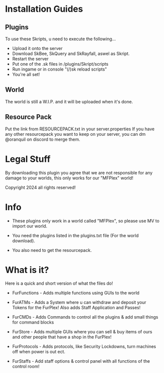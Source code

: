 Installation Guides
============================

Plugins
-------------
To use these Skripts, u need to execute the following...
- Upload it onto the server
- Download SkBee, SkQuery and SkRayfall, aswel as Skript.
- Restart the server
- Put one of the .sk files in /plugins/Skript/scripts
- Run ingame or in console "(/)sk reload scripts"
- You're all set!

World
-------------
The world is still a W.I.P. and it will be uploaded when it's done.

Resource Pack
-------------
Put the link from RESOURCEPACK.txt in your server.properties
If you have any other resourcepack you want to keep on your server, you can dm @oranquil on discord to merge them.

Legal Stuff
============================
By downloading this plugin you agree that we are not responsible for any damage to your worlds, this only works for our "MFPlex" world!

Copyright 2024 all rights reserved!

Info
============================
- These plugins only work in a world called "MFPlex", so please use MV to import our world.

- You need the plugins listed in the plugins.txt file (For the world download).

- You also need to get the resourcepack.

What is it?
============================
Here is a quick and short version of what the files do!

- FurFunctions - Adds multiple functions using GUIs to the world

- FurATMs - Adds a System where u can withdraw and deposit your Tokens for the FurPlex! Also adds Staff Application and Passes!

- FurCMDs - Adds Commands to control all the plugins & add small things for command blocks

- FurStore - Adds multiple GUIs where you can sell & buy items of ours and other people that have a shop in the FurPlex!

- FurProtocols - Adds protocols, like Security Lockdowns, turn machines off when power is out ect.

- FurStaffs - Add staff options & control panel with all functions of the control room!



